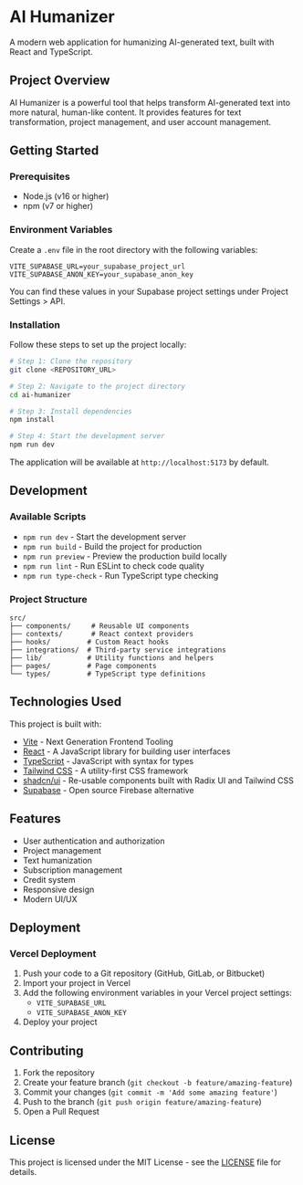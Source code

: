 # AI Humanizer

A modern web application for humanizing AI-generated text, built with React and TypeScript.

## Project Overview

AI Humanizer is a powerful tool that helps transform AI-generated text into more natural, human-like content. It provides features for text transformation, project management, and user account management.

## Getting Started

### Prerequisites

- Node.js (v16 or higher)
- npm (v7 or higher)

### Environment Variables

Create a `.env` file in the root directory with the following variables:

```env
VITE_SUPABASE_URL=your_supabase_project_url
VITE_SUPABASE_ANON_KEY=your_supabase_anon_key
```

You can find these values in your Supabase project settings under Project Settings > API.

### Installation

Follow these steps to set up the project locally:

```sh
# Step 1: Clone the repository
git clone <REPOSITORY_URL>

# Step 2: Navigate to the project directory
cd ai-humanizer

# Step 3: Install dependencies
npm install

# Step 4: Start the development server
npm run dev
```

The application will be available at `http://localhost:5173` by default.

## Development

### Available Scripts

- `npm run dev` - Start the development server
- `npm run build` - Build the project for production
- `npm run preview` - Preview the production build locally
- `npm run lint` - Run ESLint to check code quality
- `npm run type-check` - Run TypeScript type checking

### Project Structure

```
src/
├── components/     # Reusable UI components
├── contexts/       # React context providers
├── hooks/         # Custom React hooks
├── integrations/  # Third-party service integrations
├── lib/           # Utility functions and helpers
├── pages/         # Page components
└── types/         # TypeScript type definitions
```

## Technologies Used

This project is built with:

- [Vite](https://vitejs.dev/) - Next Generation Frontend Tooling
- [React](https://reactjs.org/) - A JavaScript library for building user interfaces
- [TypeScript](https://www.typescriptlang.org/) - JavaScript with syntax for types
- [Tailwind CSS](https://tailwindcss.com/) - A utility-first CSS framework
- [shadcn/ui](https://ui.shadcn.com/) - Re-usable components built with Radix UI and Tailwind CSS
- [Supabase](https://supabase.com/) - Open source Firebase alternative

## Features

- User authentication and authorization
- Project management
- Text humanization
- Subscription management
- Credit system
- Responsive design
- Modern UI/UX

## Deployment

### Vercel Deployment

1. Push your code to a Git repository (GitHub, GitLab, or Bitbucket)
2. Import your project in Vercel
3. Add the following environment variables in your Vercel project settings:
   - `VITE_SUPABASE_URL`
   - `VITE_SUPABASE_ANON_KEY`
4. Deploy your project

## Contributing

1. Fork the repository
2. Create your feature branch (`git checkout -b feature/amazing-feature`)
3. Commit your changes (`git commit -m 'Add some amazing feature'`)
4. Push to the branch (`git push origin feature/amazing-feature`)
5. Open a Pull Request

## License

This project is licensed under the MIT License - see the [LICENSE](https://github.com/rohan-darji/ai-humanizer/blob/main/LICENSE) file for details.
